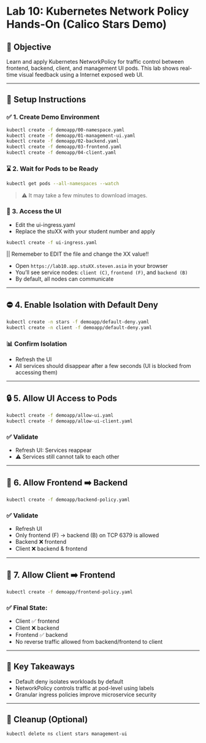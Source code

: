 # Lab 10: Kubernetes Network Policy Hands-On (Calico Stars Demo)

## 🌟 Objective

 Learn and apply Kubernetes NetworkPolicy for traffic control between frontend, backend, client, and management UI pods. This lab shows real-time visual feedback using a Internet exposed web UI.

---

## 🔧 Setup Instructions

### ✅ 1. Create Demo Environment

```bash
kubectl create -f demoapp/00-namespace.yaml
kubectl create -f demoapp/01-management-ui.yaml
kubectl create -f demoapp/02-backend.yaml
kubectl create -f demoapp/03-frontend.yaml
kubectl create -f demoapp/04-client.yaml
```

### ⌛ 2. Wait for Pods to be Ready

```bash
kubectl get pods --all-namespaces --watch
```

> ⚠️ It may take a few minutes to download images.

### 📃 3. Access the UI

* Edit the ui-ingress.yaml 
* Replace the stuXX with your student number and apply 

```bash 
kubectl create -f ui-ingress.yaml 
```
|| Rememeber to EDIT the file and change the XX value!! 


* Open `https://lab10.app.stuXX.steven.asia` in your browser
* You’ll see service nodes: `client (C)`, `frontend (F)`, and `backend (B)`
* By default, all nodes can communicate

---

## ⛔️ 4. Enable Isolation with Default Deny

```bash
kubectl create -n stars -f demoapp/default-deny.yaml
kubectl create -n client -f demoapp/default-deny.yaml
```

### 📊 Confirm Isolation

* Refresh the UI
* All services should disappear after a few seconds (UI is blocked from accessing them)

---

## 🔒 5. Allow UI Access to Pods

```bash
kubectl create -f demoapp/allow-ui.yaml
kubectl create -f demoapp/allow-ui-client.yaml
```

### ✅ Validate

* Refresh UI: Services reappear
* ⚠️ Services still cannot talk to each other

---

## 🔮 6. Allow Frontend ➡️ Backend

```bash
kubectl create -f demoapp/backend-policy.yaml
```

### ✅ Validate

* Refresh UI
* Only frontend (F) → backend (B) on TCP 6379 is allowed
* Backend ❌ frontend
* Client ❌ backend & frontend

---

## 🚪 7. Allow Client ➡️ Frontend

```bash
kubectl create -f demoapp/frontend-policy.yaml
```

### ✅ Final State:

* Client ✅ frontend
* Client ❌ backend
* Frontend ✅ backend
* No reverse traffic allowed from backend/frontend to client

---

## 🔐 Key Takeaways

* Default deny isolates workloads by default
* NetworkPolicy controls traffic at pod-level using labels
* Granular ingress policies improve microservice security

---

## 🧹 Cleanup (Optional)

```bash
kubectl delete ns client stars management-ui
```
